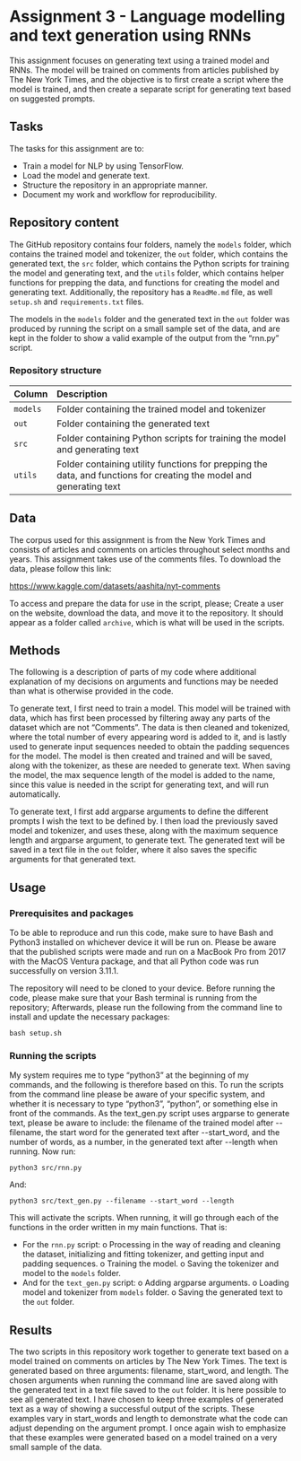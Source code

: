 # Assignment 3 - Language modelling and text generation using RNNs
This assignment focuses on generating text using a trained model and RNNs. The model will be trained on comments from articles published by The New York Times, and the objective is to first create a script where the model is trained, and then create a separate script for generating text based on suggested prompts. 

## Tasks
The tasks for this assignment are to:
-	Train a model for NLP by using TensorFlow.
-	Load the model and generate text.
-	Structure the repository in an appropriate manner.
-	Document my work and workflow for reproducibility.

## Repository content
The GitHub repository contains four folders, namely the ```models``` folder, which contains the trained model and tokenizer, the ```out``` folder, which contains the generated text, the ```src``` folder, which contains the Python scripts for training the model and generating text, and the ```utils``` folder, which contains helper functions for prepping the data, and functions for creating the model and generating text. Additionally, the repository has a ```ReadMe.md``` file, as well ```setup.sh``` and ```requirements.txt``` files.

The models in the ```models``` folder and the generated text in the ```out``` folder was produced by running the script on a small sample set of the data, and are kept in the folder to show a valid example of the output from the “rnn.py” script. 

### Repository structure
| Column | Description|
|--------|:-----------|
| ```models``` | Folder containing the trained model and tokenizer |
| ```out``` | Folder containing the generated text |
| ```src```  | Folder containing Python scripts for training the model and generating text |
| ```utils```  | Folder containing utility functions for prepping the data, and functions for creating the model and generating text |

## Data
The corpus used for this assignment is from the New York Times and consists of articles and comments on articles throughout select months and years. This assignment takes use of the comments files. To download the data, please follow this link:

https://www.kaggle.com/datasets/aashita/nyt-comments

To access and prepare the data for use in the script, please; Create a user on the website, download the data, and move it to the repository. It should appear as a folder called ```archive```, which is what will be used in the scripts. 

## Methods
The following is a description of parts of my code where additional explanation of my decisions on arguments and functions may be needed than what is otherwise provided in the code. 

To generate text, I first need to train a model. This model will be trained with data, which has first been processed by filtering away any parts of the dataset which are not “Comments”. The data is then cleaned and tokenized, where the total number of every appearing word is added to it, and is lastly used to generate input sequences needed to obtain the padding sequences for the model. The model is then created and trained and will be saved, along with the tokenizer, as these are needed to generate text. When saving the model, the max sequence length of the model is added to the name, since this value is needed in the script for generating text, and will run automatically.  

To generate text, I first add argparse arguments to define the different prompts I wish the text to be defined by. I then load the previously saved model and tokenizer, and uses these, along with the maximum sequence length and argparse argument, to generate text. The generated text will be saved in a text file in the ```out``` folder, where it also saves the specific arguments for that generated text. 

## Usage
### Prerequisites and packages
To be able to reproduce and run this code, make sure to have Bash and Python3 installed on whichever device it will be run on. Please be aware that the published scripts were made and run on a MacBook Pro from 2017 with the MacOS Ventura package, and that all Python code was run successfully on version 3.11.1.

The repository will need to be cloned to your device. Before running the code, please make sure that your Bash terminal is running from the repository; Afterwards, please run the following from the command line to install and update the necessary packages:

    bash setup.sh

### Running the scripts
My system requires me to type “python3” at the beginning of my commands, and the following is therefore based on this. To run the scripts from the command line please be aware of your specific system, and whether it is necessary to type “python3”, “python”, or something else in front of the commands. As the text_gen.py script uses argparse to generate text, please be aware to include: the filename of the trained model after --filename, the start word for the generated text after --start_word, and the number of words, as a number, in the generated text after --length when running. Now run:

    python3 src/rnn.py

And:

    python3 src/text_gen.py --filename --start_word --length

This will activate the scripts. When running, it will go through each of the functions in the order written in my main functions. That is:
-	For the ```rnn.py``` script:
o	Processing in the way of reading and cleaning the dataset, initializing and fitting tokenizer, and getting input and padding sequences. 
o	Training the model.
o	Saving the tokenizer and model to the ```models``` folder.
-	And for the ```text_gen.py``` script:
o	Adding argparse arguments.
o	Loading model and tokenizer from ```models``` folder.
o	Saving the generated text to the ```out``` folder.

## Results
The two scripts in this repository work together to generate text based on a model trained on comments on articles by The New York Times. The text is generated based on three arguments: filename, start_word, and length. The chosen arguments when running the command line are saved along with the generated text in a text file saved to the ```out``` folder. It is here possible to see all generated text. I have chosen to keep three examples of generated text as a way of showing a successful output of the scripts. These examples vary in start_words and length to demonstrate what the code can adjust depending on the argument prompt. I once again wish to emphasize that these examples were generated based on a model trained on a very small sample of the data.

